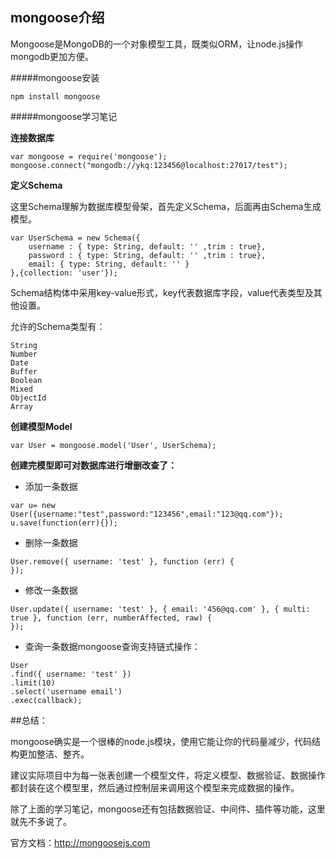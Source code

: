 ## mongoose介绍
Mongoose是MongoDB的一个对象模型工具，既类似ORM，让node.js操作mongodb更加方便。

#####mongoose安装

`npm install mongoose`

#####mongoose学习笔记

**连接数据库**

```
var mongoose = require('mongoose');
mongoose.connect("mongodb://ykq:123456@localhost:27017/test");
```
**定义Schema**

这里Schema理解为数据库模型骨架，首先定义Schema，后面再由Schema生成模型。

```
var UserSchema = new Schema({
	username : { type: String, default: '' ,trim : true},
	password : { type: String, default: '' ,trim : true},
	email: { type: String, default: '' }
},{collection: 'user'});

```

Schema结构体中采用key-value形式，key代表数据库字段，value代表类型及其他设置。

允许的Schema类型有：

```
String
Number
Date
Buffer
Boolean
Mixed
ObjectId
Array
```

**创建模型Model**

```
var User = mongoose.model('User', UserSchema);
```

**创建完模型即可对数据库进行增删改查了：**

* 添加一条数据

```
var u= new User({username:"test",password:"123456",email:"123@qq.com"});
u.save(function(err){});
```
* 删除一条数据

```
User.remove({ username: 'test' }, function (err) {
});
```
* 修改一条数据

```
User.update({ username: 'test' }, { email: '456@qq.com' }, { multi: true }, function (err, numberAffected, raw) {
});
```
* 查询一条数据mongoose查询支持链式操作：

```
User
.find({ username: 'test' })
.limit(10)
.select('username email')
.exec(callback);
```

##总结：

mongoose确实是一个很棒的node.js模块，使用它能让你的代码量减少，代码结构更加整洁、整齐。

建议实际项目中为每一张表创建一个模型文件，将定义模型、数据验证、数据操作都封装在这个模型里，然后通过控制层来调用这个模型来完成数据的操作。

除了上面的学习笔记，mongoose还有包括数据验证、中间件、插件等功能，这里就先不多说了。

官方文档：http://mongoosejs.com